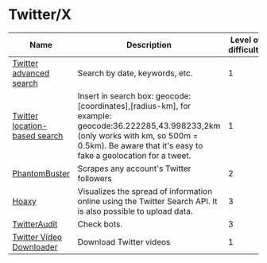 # Twitter/X



<table data-view="cards"><thead><tr><th>Name</th><th>Description</th><th data-type="rating" data-max="5">Level of difficulty</th><th data-type="content-ref"></th><th data-hidden data-card-target data-type="content-ref"></th></tr></thead><tbody><tr><td><a href="http://twitter.com/search-advanced">Twitter advanced search</a></td><td>Search by date, keywords, etc.</td><td>1</td><td></td><td><a href="twitter-advanced-search/">twitter-advanced-search</a></td></tr><tr><td><a href="twitter-location-search/">Twitter location-based search</a></td><td>Insert in search box: geocode:[coordinates],[radius-km], for example: geocode:36.222285,43.998233,2km (only works with km, so 500m = 0.5km). Be aware that it's easy to fake a geolocation for a tweet.</td><td>1</td><td></td><td><a href="twitter-location-search/">twitter-location-search</a></td></tr><tr><td><a href="phantom-buster/">PhantomBuster</a></td><td>Scrapes any account's Twitter followers</td><td>2</td><td><a href="phantom-buster/">phantom-buster</a></td><td></td></tr><tr><td><a href="hoaxy/">Hoaxy</a></td><td>Visualizes the spread of information online using the Twitter Search API. It is also possible to upload data.</td><td>3</td><td><a href="hoaxy/">hoaxy</a></td><td></td></tr><tr><td><a href="http://twitteraudit.com/">TwitterAudit</a></td><td>Check bots.</td><td>3</td><td></td><td></td></tr><tr><td><a href="http://twittervideodownloader.com/">Twitter Video Downloader</a></td><td>Download Twitter videos</td><td>1</td><td></td><td></td></tr></tbody></table>
